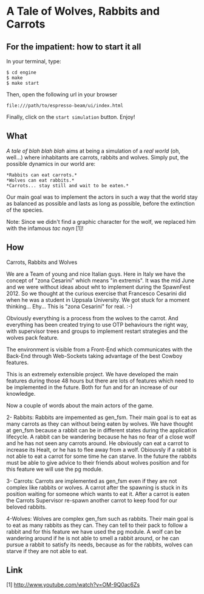 A Tale of Wolves, Rabbits and Carrots
=====================================

For the impatient: how to start it all
--------------------------------------

In your terminal, type:

    $ cd engine
    $ make
    $ make start

Then, open the following url in your browser

    file:///path/to/espresso-beam/ui/index.html

Finally, click on the `start simulation` button. Enjoy!


What
----

*A tale of blah blah blah* aims at being a simulation of a *real world* (oh, well...) 
where inhabitants are carrots, rabbits and wolves.
Simply put, the possible dynamics in our world are:

    *Rabbits can eat carrots.*
    *Wolves can eat rabbits.*
    *Carrots... stay still and wait to be eaten.*

Our main goal was to implement the actors in such a way that the world stay as 
balanced as possible and lasts as long as possible, before the extinction of 
the species.

Note: Since we didn't find a graphic character for the wolf, we replaced him with the 
infamous *tac nayn* [1]!

How
---
Carrots, Rabbits and Wolves


We are a Team of young and nice Italian guys. Here in Italy we have the concept of "zona Cesarini" which means "in extremis".
It was the mid June and we were without ideas about  wht to implement during the SpawnFest 2012. So we thought at the curious exercise that Francesco Cesarini did when he was a student in Uppsala University. We got stuck for a moment thinking... Ehy... This is "zona Cesarini" for real. :-)



Obviously everything is a process from the wolves to the carrot. And everything has been created trying to use OTP behaviours the right way, with supervisor trees and groups to implement restart strategies and the wolves pack feature.

The environment is visible from a Front-End which communicates with the Back-End through Web-Sockets taking advantage of the best Cowboy features.

This is an extremely extensible project. We have developed the main features during those 48 hours but there are lots of features which need to be implemented in the future. Both for fun and for an increase of our knowledge.

Now a couple of words about the main actors of the game.

2- Rabbits:
Rabbits are impemented as gen_fsm. Their main goal is to eat as many carrots as they can without being eaten by wolves.
We have thought at gen_fsm because a rabbit can be in different states during the application lifecycle. A rabbit can be wandering because he has no fear of a close wolf and he has not seen any carrots around.
He obviously can eat a carrot to increase its Healt, or he has to flee away from a wolf. Obiouvsly if a rabbit is not able to eat a carrot for some time he can starve.
In the future the rabbits must be able to give advice to their friends about wolves position and for this feature we will use the pg module.

3- Carrots:
Carrots are implemented as gen_fsm even if they are not complex like rabbits or wolves. A carrot after the spawning is stuck in its position waiting for someone which wants to eat it. After a carrot is eaten the Carrots Supervisor re-spawn another carrot to keep food for our beloved rabbits.

4-Wolves:
Wolves are complex gen_fsm such as rabbits. Their main goal is to eat as many rabbits as they can. They can tell to their pack to follow a rabbit and for this feature we have used the pg module.
A wolf can be wandering around if he is not able to smell a rabbit around, or he can pursue a rabbit to satisfy its needs, because as for the rabbits, wolves can starve if they are not able to eat.


Link
----

[1] http://www.youtube.com/watch?v=OM-9Q0ac6Zs